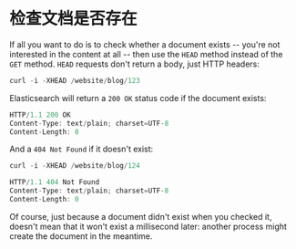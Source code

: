 # 检查文档是否存在

If all you want to do is to check whether a document exists -- you're not
interested in the content at all -- then use the `HEAD` method instead
of the `GET` method. `HEAD` requests don't return a body, just HTTP headers:

```js
curl -i -XHEAD /website/blog/123
```

Elasticsearch will return a `200 OK` status code if the document exists:

```js
HTTP/1.1 200 OK
Content-Type: text/plain; charset=UTF-8
Content-Length: 0
```

And a `404 Not Found` if it doesn't exist:

```js
curl -i -XHEAD /website/blog/124
```

```js
HTTP/1.1 404 Not Found
Content-Type: text/plain; charset=UTF-8
Content-Length: 0
```

Of course, just because a document didn't exist when you checked it, doesn't
mean that it won't exist a millisecond later: another process might create the
document in the meantime.
